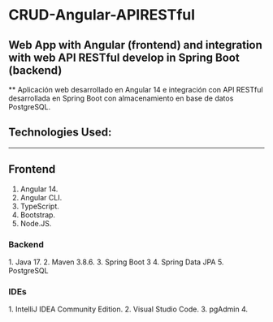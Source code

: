 # CRUD-Angular-APIRESTful
## Web App with Angular (frontend) and integration with web API RESTful develop in Spring Boot (backend)
** Aplicación web desarrollado en Angular 14 e integración con API RESTful desarrollada en Spring Boot con almacenamiento en base de datos PostgreSQL.
## Technologies Used:
------------------
Frontend
------------------
1. Angular 14.
2. Angular CLI.
3. TypeScript.
4. Bootstrap.
5. Node.JS.

### Backend
</hr>
1. Java 17.
2. Maven 3.8.6.
3. Spring Boot 3
4. Spring Data JPA
5. PostgreSQL

### IDEs
</hr>
1. IntelliJ IDEA Community Edition.
2. Visual Studio Code.
3. pgAdmin 4.
